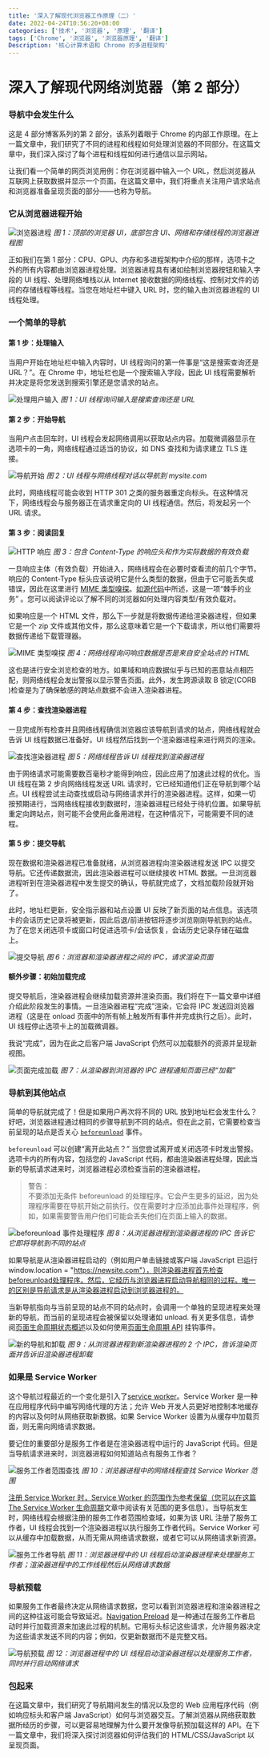```yaml
---
title: '深入了解现代浏览器工作原理（二）'
date: 2022-04-24T10:56:20+08:00
categories: ['技术', '浏览器', '原理', '翻译']
tags: ['Chrome', '浏览器', '浏览器原理', '翻译']
Description: '核心计算术语和 Chrome 的多进程架构'
---
```


# 深入了解现代网络浏览器（第 2 部分）

### 导航中会发生什么

这是 4 部分博客系列的第 2 部分，该系列着眼于 Chrome 的内部工作原理。在上一篇文章中，我们研究了不同的进程和线程如何处理浏览器的不同部分。在这篇文章中，我们深入探讨了每个进程和线程如何进行通信以显示网站。

让我们看一个简单的网页浏览用例：你在浏览器中输入一个 URL，然后浏览器从互联网上获取数据并显示一个页面。在这篇文章中，我们将重点关注用户请求站点和浏览器准备呈现页面的部分——也称为导航。

### 它从浏览器进程开始

![浏览器进程](https://cdn.jsdelivr.net/gh/mopig/oss@master/uPic/202204/GSzlSm.jpg)
_图 1：顶部的浏览器 UI，底部包含 UI、网络和存储线程的浏览器进程图_

正如我们在第 1 部分：CPU、GPU、内存和多进程架构中介绍的那样，选项卡之外的所有内容都由浏览器进程处理。浏览器进程具有诸如绘制浏览器按钮和输入字段的 UI 线程、处理网络堆栈以从 Internet 接收数据的网络线程、控制对文件的访问的存储线程等线程。当您在地址栏中键入 URL 时，您的输入由浏览器进程的 UI 线程处理。

### 一个简单的导航

#### 第 1 步：处理输入

当用户开始在地址栏中输入内容时，UI 线程询问的第一件事是“这是搜索查询还是 URL？”。在 Chrome 中，地址栏也是一个搜索输入字段，因此 UI 线程需要解析并决定是将您发送到搜索引擎还是您请求的站点。

![处理用户输入](https://cdn.jsdelivr.net/gh/mopig/oss@master/uPic/202204/A5eTW5.jpg)
_图 1：UI 线程询问输入是搜索查询还是 URL_

#### 第 2 步：开始导航

当用户点击回车时，UI 线程会发起网络调用以获取站点内容。加载微调器显示在选项卡的一角，网络线程通过适当的协议，如 DNS 查找和为请求建立 TLS 连接。

![导航开始](https://cdn.jsdelivr.net/gh/mopig/oss@master/uPic/202204/Of6NdY.jpg)
_图 2：UI 线程与网络线程对话以导航到 mysite.com_

此时，网络线程可能会收到 HTTP 301 之类的服务器重定向标头。在这种情况下，网络线程会与服务器正在请求重定向的 UI 线程通信。然后，将发起另一个 URL 请求。

#### 第 3 步：阅读回复

![HTTP 响应](https://cdn.jsdelivr.net/gh/mopig/oss@master/uPic/202204/7wMUX8.jpg)
_图 3：包含 Content-Type 的响应头和作为实际数据的有效负载_

一旦响应主体（有效负载）开始进入，网络线程会在必要时查看流的前几个字节。响应的 Content-Type 标头应该说明它是什么类型的数据，但由于它可能丢失或错误，因此在这里进行 [MIME 类型嗅探](https://developer.mozilla.org/docs/Web/HTTP/Basics_of_HTTP/MIME_types)。[如源代码](https://cs.chromium.org/chromium/src/net/base/mime_sniffer.cc?sq=package:chromium&dr=CS&l=5)中所述，这是一项“棘手的业务” 。您可以阅读评论以了解不同的浏览器如何处理内容类型/有效负载对。

如果响应是一个 HTML 文件，那么下一步就是将数据传递给渲染器进程，但如果它是一个 zip 文件或其他文件，那么这意味着它是一个下载请求，所以他们需要将数据传递给下载管理器。

![MIME 类型嗅探](https://cdn.jsdelivr.net/gh/mopig/oss@master/uPic/202204/Ya3VJK.jpg)
_图 4：网络线程询问响应数据是否是来自安全站点的 HTML_

这也是进行安全浏览检查的地方。如果域和响应数据似乎与已知的恶意站点相匹配，则网络线程会发出警报以显示警告页面。此外，发生跨源读取 B 锁定(CORB )检查是为了确保敏感的跨站点数据不会进入渲染器进程。

#### 第 4 步：查找渲染器进程

一旦完成所有检查并且网络线程确信浏览器应该导航到请求的站点，网络线程就会告诉 UI 线程数据已准备好。UI 线程然后找到一个渲染器进程来进行网页的渲染。

![查找渲染器进程](https://cdn.jsdelivr.net/gh/mopig/oss@master/uPic/202204/rqNurT.jpg)
_图 5：网络线程告诉 UI 线程找到渲染器进程_

由于网络请求可能需要数百毫秒才能得到响应，因此应用了加速此过程的优化。当 UI 线程在第 2 步向网络线程发送 URL 请求时，它已经知道他们正在导航到哪个站点。UI 线程尝试主动查找或启动与网络请求并行的渲染器进程。这样，如果一切按预期进行，当网络线程接收到数据时，渲染器进程已经处于待机位置。如果导航重定向跨站点，则可能不会使用此备用进程，在这种情况下，可能需要不同的进程。

#### 第 5 步：提交导航

现在数据和渲染器进程已准备就绪，从浏览器进程向渲染器进程发送 IPC 以提交导航。它还传递数据流，因此渲染器进程可以继续接收 HTML 数据。一旦浏览器进程听到在渲染器进程中发生提交的确认，导航就完成了，文档加载阶段就开始了。

此时，地址栏更新，安全指示器和站点设置 UI 反映了新页面的站点信息。该选项卡的会话历史记录将被更新，因此后退/前进按钮将逐步浏览刚刚导航到的站点。为了在您关闭选项卡或窗口时促进选项卡/会话恢复，会话历史记录存储在磁盘上。

![提交导航](https://cdn.jsdelivr.net/gh/mopig/oss@master/uPic/202204/DRh1s5.jpg)
_图 6：浏览器和渲染器进程之间的 IPC，请求渲染页面_

#### 额外步骤：初始加载完成

提交导航后，渲染器进程会继续加载资源并渲染页面。我们将在下一篇文章中详细介绍此阶段发生的事情。一旦渲染器进程“完成”渲染，它会将 IPC 发送回浏览器进程（这是在 onload 页面中的所有帧上触发所有事件并完成执行之后）。此时，UI 线程停止选项卡上的加载微调器。

我说“完成”，因为在此之后客户端 JavaScript 仍然可以加载额外的资源并呈现新视图。

![页面完成加载](https://cdn.jsdelivr.net/gh/mopig/oss@master/uPic/202204/wk4gI7.jpg)
_图 7：从渲染器到浏览器的 IPC 进程通知页面已经“加载”_

### 导航到其他站点

简单的导航就完成了！但是如果用户再次将不同的 URL 放到地址栏会发生什么？好吧，浏览器进程通过相同的步骤导航到不同的站点。但在此之前，它需要检查当前呈现的站点是否关心 [`beforeunload`](https://developer.mozilla.org/docs/Web/Events/beforeunload) 事件。

`beforeunload` 可以创建“离开此站点？” 当您尝试离开或关闭选项卡时发出警报。选项卡内的所有内容，包括您的 JavaScript 代码，都由渲染器进程处理，因此当新的导航请求进来时，浏览器进程必须检查当前的渲染器进程。

> 警告：  
> 不要添加无条件 beforeunload 的处理程序。它会产生更多的延迟，因为处理程序需要在导航开始之前执行。仅在需要时才应添加此事件处理程序，例如，如果需要警告用户他们可能会丢失他们在页面上输入的数据。

![beforeunload 事件处理程序](https://cdn.jsdelivr.net/gh/mopig/oss@master/uPic/202204/b61Cky.jpg)
_图 8：从浏览器进程到渲染器进程的 IPC 告诉它它即将导航到不同的站点_

如果导航是从渲染器进程启动的（例如用户单击链接或客户端 JavaScript 已运行 window.location = "https://newsite.com"），则渲染器进程首先检查beforeunload处理程序。然后，它经历与浏览器进程启动导航相同的过程。唯一的区别是导航请求是从渲染器进程启动到浏览器进程的。

当新导航指向与当前呈现的站点不同的站点时，会调用一个单独的呈现进程来处理新的导航，而当前的呈现进程会被保留以处理诸如 unload. 有关更多信息，请参阅[页面生命周期状态概述](https://developers.google.com/web/updates/2018/07/page-lifecycle-api#overview_of_page_lifecycle_states_and_events)以及如何使用[页面生命周期 API](https://developers.google.com/web/updates/2018/07/page-lifecycle-api) 挂钩事件。

![新的导航和卸载](https://cdn.jsdelivr.net/gh/mopig/oss@master/uPic/202204/QalfkS.jpg)
_图 9：从浏览器进程到新渲染器进程的 2 个 IPC，告诉渲染页面并告诉旧渲染器进程卸载_

### 如果是 Service Worker

这个导航过程最近的一个变化是引入了[service worker](https://developers.google.com/web/fundamentals/primers/service-workers/)。Service Worker 是一种在应用程序代码中编写网络代理的方法；允许 Web 开发人员更好地控制本地缓存的内容以及何时从网络获取新数据。如果 Service Worker 设置为从缓存中加载页面，则无需向网络请求数据。

要记住的重要部分是服务工作者是在渲染器进程中运行的 JavaScript 代码。但是当导航请求进来时，浏览器进程如何知道站点有服务工作者？

![服务工作者范围查找](https://cdn.jsdelivr.net/gh/mopig/oss@master/uPic/202204/0s8VxB.jpg)
_图 10：浏览器进程中的网络线程查找 Service Worker 范围_

[注册 Service Worker 时，Service Worker 的范围作为参考保留（您可以在这篇 The Service Worker 生命周期](https://developers.google.com/web/fundamentals/primers/service-workers/lifecycle)文章中阅读有关范围的更多信息）。当导航发生时，网络线程会根据注册的服务工作者范围检查域，如果为该 URL 注册了服务工作者，UI 线程会找到一个渲染器进程以执行服务工作者代码。Service Worker 可以从缓存中加载数据，从而无需从网络请求数据，或者它可以从网络请求新资源。

![服务工作者导航](https://cdn.jsdelivr.net/gh/mopig/oss@master/uPic/202204/Q2dStC.jpg)
_图 11：浏览器进程中的 UI 线程启动渲染器进程来处理服务工作者；渲染器进程中的工作线程然后从网络请求数据_

### 导航预载

如果服务工作者最终决定从网络请求数据，您可以看到浏览器进程和渲染器进程之间的这种往返可能会导致延迟。[Navigation Preload](https://developers.google.com/web/updates/2017/02/navigation-preload) 是一种通过在服务工作者启动时并行加载资源来加速此过程的机制。它用标头标记这些请求，允许服务器决定为这些请求发送不同的内容；例如，仅更新数据而不是完整文档。

![导航预载](https://cdn.jsdelivr.net/gh/mopig/oss@master/uPic/202204/HwLdbZ.jpg)
_图 12：浏览器进程中的 UI 线程启动渲染器进程以处理服务工作者，同时并行启动网络请求_

### 包起来

在这篇文章中，我们研究了导航期间发生的情况以及您的 Web 应用程序代码（例如响应标头和客户端 JavaScript）如何与浏览器交互。了解浏览器从网络获取数据所经历的步骤，可以更容易地理解为什么要开发像导航预加载这样的 API。在下一篇文章中，我们将深入探讨浏览器如何评估我们的 HTML/CSS/JavaScript 以呈现页面。
